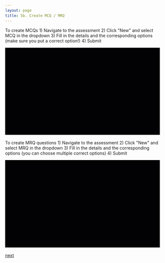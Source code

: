 ```yaml
---
layout: page
title: 5b. Create MCQ / MRQ
---
```


To create MCQs
	1) Navigate to the assessment
	2) Click "New" and select MCQ in the dropdown
	3) Fill in the details and the corresponding options (make sure you put a correct option!)
	4) Submit

![5B-1](/images/5B-1.gif)

To create MRQ questions
	1) Navigate to the assessment
	2) Click "New" and select MRQ in the dropdown
	3) Fill in the details and the corresponding options (you can choose multiple correct options)
	4) Submit

![5B-2](/images/5B-2.gif)

[next](/help/5-assessments/C-create-programming-question)
